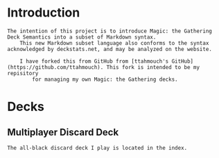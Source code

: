 # Introduction
    The intention of this project is to introduce Magic: the Gathering Deck Semantics into a subset of Markdown syntax.
		This new Markdown subset language also conforms to the syntax acknowledged by deckstats.net, and may be analyzed on the website.
		
		I have forked this from GitHub from [ttahmouch's GitHub](https://github.com/ttahmouch). This fork is intended to be my repisitory 
			for managing my own Magic: the Gathering decks.
# Decks
## Multiplayer Discard Deck
    The all-black discard deck I play is located in the index.
